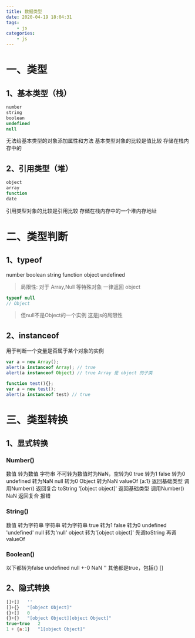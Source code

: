 ```yaml
---
title: 数据类型
date: 2020-04-19 18:04:31
tags:
    - js
categories:
    - js
---
```



# 一、类型
## 1、基本类型（栈）

```js
number
string
boolean
undefined
null
```
无法给基本类型的对象添加属性和方法
基本类型对象的比较是值比较
存储在栈内存中的
## 2、引用类型（堆）

```js
object
array
function
date
```


引用类型对象的比较是引用比较
存储在栈内存中的一个堆内存地址

# 二、类型判断

## 1、typeof
number
boolean
string
function
object
undefined

> 局限性:
对于 Array,Null 等特殊对象
一律返回 object
```js
typeof null
// Object
```

>但null不是Object的一个实例
这是js的局限性


## 2、instanceof
用于判断一个变量是否属于某个对象的实例
```js
var a = new Array();
alert(a instanceof Array); // true
alert(a instanceof Object) // true Array 是 object 的子类

function test(){};
var a = new test();
alert(a instanceof test) // true
```
# 三、类型转换

## 1、显式转换
### Number()
数值 转为数值
字符串 不可转为数值时为NaN，空转为0
true 转为1
false 转为0
undefined 转为NaN
null 转为0
Object 转为NaN
valueOf {a:1}
返回基础类型 调用Number()
返回复合 toString '[object object]'
返回基础类型 调用Number() NaN
返回复合 报错

### String()
数值 转为字符串
字符串 转为字符串
true 转为1
false 转为0
undefined 'undefined'
null 转为'null'
object 转为'[object object]'
先调toString
再调valueOf
### Boolean()
以下都转为false
undefined
null
+-0
NaN
''
其他都是true，包括{} []

## 2、隐式转换

```js
[]+[]	''
[]+{}	"[object Object]"
{}+[]	0
{}+{}	"[object Object][object Object]"
true+true	2
1 + {a:1}	"1[object Object]"
```